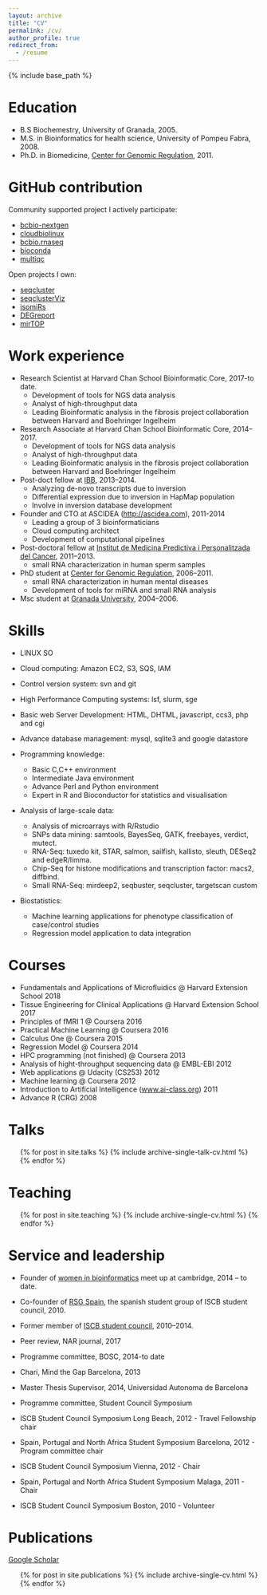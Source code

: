 ```yaml
---
layout: archive
title: "CV"
permalink: /cv/
author_profile: true
redirect_from:
  - /resume
---
```


{% include base_path %}

Education
=========


* B.S Biochemestry, University of Granada, 2005.
* M.S. in Bioinformatics for health science, University of Pompeu
  Fabra, 2008.
* Ph.D. in Biomedicine, [Center for Genomic
  Regulation](http://www.crg.es), 2011.

GitHub contribution 
===================

Community supported project I actively participate:

* [bcbio-nextgen](http://github.com/chapmanb/bcbio-nextgen)
* [cloudbiolinux](http://github.com/chapmanb/cloudbiolinux)
* [bcbio.rnaseq](https://github.com/roryk/bcbio.rnaseq)
* [bioconda](https://github.com/bioconda/bioconda-recipes)
* [multiqc](https://github.com/ewels/MultiQC)

Open projects I own:

* [seqcluster](http://github.com/lpantano/seqcluster)
* [seqclusterViz](http://github.com/lpantano/seqclusterViz)
* [isomiRs](http://github.com/lpantano/isomiRs)
* [DEGreport](http://github.com/lpantano/DEGreport)
* [mirTOP](https://github.com/miRTop/mirtop)

Work experience
===============

* Research Scientist at Harvard Chan School Bioinformatic Core,
  2017-to date.
  * Development of tools for NGS data analysis
  * Analyst of high-throughput data
  * Leading Bioinformatic analysis in the fibrosis project collaboration between Harvard and Boehringer Ingelheim 
* Research Associate at Harvard Chan School Bioinformatic Core,
  2014–2017.
  * Development of tools for NGS data analysis
  * Analyst of high-throughput data
  * Leading Bioinformatic analysis in the fibrosis project collaboration between Harvard and Boehringer Ingelheim 
* Post-doct fellow at
  [IBB](http://ibb.uab.es/ibb/index.php?option=com_wrapper&Itemid=127), 2013–2014.
  * Analyzing de-novo transcripts due to inversion
  * Differential expression due to inversion in HapMap population
  * Involve in inversion database development
* Founder and CTO at ASCIDEA (http://ascidea.com), 2011-2014
  * Leading a group of 3 bioinformaticians
  * Cloud computing architect
  * Development of computational pipelines
* Post-doctoral fellow at [Institut de Medicina Predictiva i
  Personalitzada del Cancer](http://www.imppc.org), 2011–2013.
  * small RNA characterization in human sperm samples
* PhD student at [Center for Genomic
  Regulation](http://www.crg.es), 2006–2011.
  * small RNA characterization in human mental diseases
  * Development of tools for miRNA and small RNA analysis
* Msc student at [Granada University](http://www.ugr.es), 2004–2006.

Skills
======

* LINUX SO
* Cloud computing: Amazon EC2, S3, SQS, IAM
* Control version system: svn and git
* High Performance Computing systems: lsf, slurm, sge
* Basic web Server Development: HTML, DHTML, javascript, ccs3, php and cgi
* Advance database management: mysql, sqlite3 and google datastore
* Programming knowledge:
  * Basic C,C++ environment
  * Intermediate Java environment
  * Advance Perl and Python environment
  * Expert in R and Bioconductor for statistics and visualisation

* Analysis of large-scale data:
  * Analysis of microarrays with R/Rstudio
  * SNPs data mining: samtools, BayesSeq, GATK, freebayes, verdict, mutect.
  * RNA-Seq: tuxedo kit, STAR, salmon, sailfish, kallisto, sleuth, DESeq2
and edgeR/limma.
  * Chip-Seq for histone modifications and transcription factor: macs2,
diffbind.
  * Small RNA-Seq: mirdeep2, seqbuster, seqcluster, targetscan custom

* Biostatistics:
  * Machine learning applications for phenotype classification of
case/control studies
  * Regression model application to data integration


Courses 
=======

* Fundamentals and Applications of Microfluidics @ Harvard Extension School 2018
* Tissue Engineering for Clinical Applications @ Harvard Extension School 2017
* Principles of fMRI 1 @ Coursera 2016
* Practical Machine Learning @ Coursera 2016
* Calculus One @ Coursera 2015
* Regression Model @ Coursera 2014
* HPC programming (not finished) @ Coursera 2013
* Analysis of hight-throughput sequencing data @ EMBL-EBI 2012
* Web applications @ Udacity (CS253) 2012
* Machine learning @ Coursera 2012
* Introduction to Artificial Intelligence (www.ai-class.org) 2011
* Advance R (CRG) 2008

Talks
=====

  <ul>{% for post in site.talks %}
    {% include archive-single-talk-cv.html %}
  {% endfor %}</ul>
  
Teaching
========

  <ul>{% for post in site.teaching %}
    {% include archive-single-cv.html %}
  {% endfor %}</ul>
  
Service and leadership
======================

* Founder of [women in bioinformatics](https://www.meetup.com/Cambridge-woman-developers-in-bioinformatics/) 
  meet up at cambridge, 2014 – to date.
* Co-founder of [RSG Spain](http://www.rsgspain.org), the spanish
  student group of ISCB student council, 2010.
* Former member of [ISCB student council](http://www.iscbsc.org),
  2010–2014.

* Peer review, NAR journal, 2017
* Programme committee, BOSC, 2014-to date
* Chari, Mind the Gap Barcelona, 2013 
* Master Thesis Supervisor, 2014, Universidad Autonoma de Barcelona

* Programme committee, Student Council Symposium 
* ISCB Student Council Symposium Long Beach, 2012 - Travel Fellowship
    chair
* Spain, Portugal and North Africa Student Symposium Barcelona, 2012 -
    Program committee chair
* ISCB Student Council Symposium Vienna, 2012 - Chair
* Spain, Portugal and North Africa Student Symposium Malaga, 2011 -
    Chair
* ISCB Student Council Symposium Boston, 2010 - Volunteer

Publications
============

[Google Scholar](https://scholar.google.com/citations?user=MeQGlRwAAAAJ&hl=en)

  <ul>{% for post in site.publications %}
    {% include archive-single-cv.html %}
  {% endfor %}</ul>

